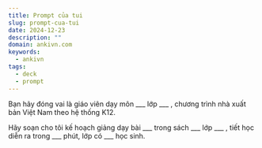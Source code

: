 ```yaml
---
title: Prompt của tui
slug: prompt-cua-tui
date: 2024-12-23
description: ""
domain: ankivn.com
keywords:
  - ankivn
tags:
  - deck
  - prompt
---
```




<!--truncate-->

Bạn hãy đóng vai là giáo viên dạy môn ___ lớp ___ , chương trình nhà xuất bản Việt Nam theo hệ thống K12.

Hãy soạn cho tôi kế hoạch giảng dạy bài ___ trong sách ___ lớp ___ , tiết học diễn ra trong ___ phút, lớp có ___ học sinh.